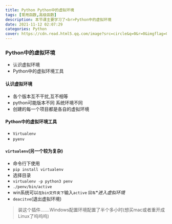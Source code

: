 ```yaml
---
title: Python Python中的虚拟环境
tags: [常用函数,高级函数]
description: 本节课主要学习了<br>Python中的虚拟环境
date: 2021-11-12 02:07:29
categories: Python
cover: https://cdn.read.html5.qq.com/image?src=circle&q=0&r=0&imgflag=0&cdn_cache=1800&w=0&h=0&imageUrl=https://learnonly-7.oss-cn-qingdao.aliyuncs.com/2021-11-11/6.png
---
```


### Python中的虚拟环境

- 认识虚拟环境
- Python中的虚拟环境工具

#### 认识虚拟环境

- 各个版本互不干扰,互不相等
- python可能版本不同  系统环境不同
- 创建的每一个项目都是各自的虚拟环境

#### Python中的虚拟环境工具

- `Virtualenv`
- `pyenv`

#### `virtualenv`(另一个较为复杂)

- 命令行下使用
- `pip install virtualenv`
- 选择目录
- `virtualenv -p python3 penv`
- `./penv/bin/active`
- win系统可以`在bin文件夹下`输入`active`  `回车`**进入虚拟环境*
- `deacitve`(退出虚拟环境)

> 装这个插件.......Windows配置环境配置了半个多小时(想买mac或者重开成Linux了呜呜呜)
